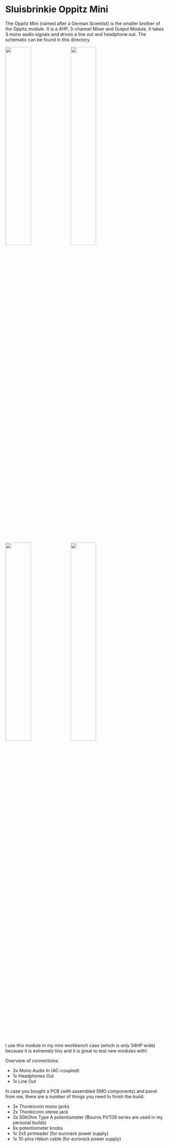 # Sluisbrinkie Oppitz Mini

The Oppitz Mini (named after a German Scientist) is the smaller brother of the Oppitz module. It is a 4HP, 3-channel Mixer and Output Module. It takes 3 mono audio signals and drives a line out and headphone out. The schematic can be found in this directory.

<img src="https://github.com/niektb/sluisbrinkie-eurorack-published/assets/1948785/0ae7f959-a116-4753-a9f2-b7bbb504c784" width="40%"> <img src ="https://github.com/niektb/sluisbrinkie-eurorack-published/assets/1948785/15d838c1-db8d-4cec-909f-65ee5ba47583" width="40%">
<img src="https://github.com/niektb/sluisbrinkie-eurorack-published/assets/1948785/951338bb-2c49-4ddc-b244-3fed62a0e1f8" width="40%">
<img src="https://github.com/niektb/sluisbrinkie-eurorack-published/assets/1948785/96aced97-a34d-461d-a188-50ea0fab9008" width="40%">

I use this module in my mini workbench case (which is only 34HP wide) because it is extremely tiny and it is great to test new modules with!

Overview of connections:

- 3x Mono Audio In (AC-coupled)
- 1x Headphones Out
- 1x Line Out

In case you bought a PCB (with assembled SMD components) and panel from me, there are a number of things you need to finish the build:

- 3x Thonkiconn mono jacks
- 2x Thonkiconn stereo jack
- 3x 50kOhm Type A potentiometer (Bourns PVT09 series are used in my personal builds)
- 6x potentiometer knobs
- 1x 2x5 pinheader (for eurorack power supply)
- 1x 10-pins ribbon cable (for eurorack power supply)
